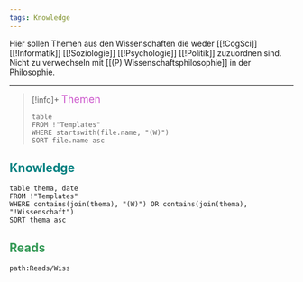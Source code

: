 ```yaml
---
tags: Knowledge
---
```

Hier sollen Themen aus den Wissenschaften die weder
[[!CogSci]]
[[!Informatik]]
[[!Soziologie]]
[[!Psychologie]]
[[!Politik]] zuzuordnen sind.
Nicht zu verwechseln mit [[(P) Wissenschaftsphilosophie]] in der Philosophie.

---
> [!info]+ <font color="cc55cc" size=4px>Themen</font>
> ```dataview
> table 
> FROM !"Templates"
> WHERE startswith(file.name, "(W)")
>SORT file.name asc
> ```
## <font color="teal">Knowledge</font>
```dataview
table thema, date
FROM !"Templates"
WHERE contains(join(thema), "(W)") OR contains(join(thema), "!Wissenschaft")
SORT thema asc
```

## <font color="#339955">Reads</font>
```query
path:Reads/Wiss
```
